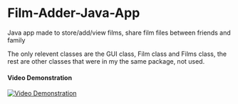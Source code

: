 # Film-Adder-Java-App
Java app made to store/add/view films, share film files between friends and family

The only relevent classes are the GUI class, Film class and Films class, the rest are other classes that were in my the same package, not used.

#### Video Demonstration
[![Video Demonstration](https://imgur.com/qToOOnx)](https://www.youtube.com/watch?v=cldPcwFMqb8)


